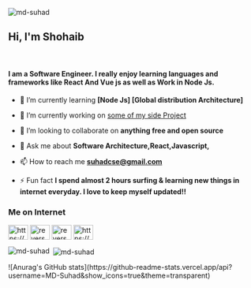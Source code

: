 <p align="left"> <img src="https://media1.giphy.com/media/bGgsc5mWoryfgKBx1u/200w.gif?cid=6c09b952qhr1o0gmxy3ryistsl0ld1z2orutawm6wdhgk11l&ep=v1_gifs_search&rid=200w.gif&ct=g" alt="md-suhad" /> </p>
<h2> Hi, I'm Shohaib</h2>
<br/>
<h4>I am a Software Engineer. I really enjoy learning languages and frameworks like React And Vue js as well as Work in Node Js.</h4>

- 🌱 I’m currently learning **[Node Js] [Global distribution Architecture]**

- 🔭 I’m currently working on [some of my side Project](:P)

- 👯 I’m looking to collaborate on **anything free and open source**

- 💬 Ask me about **Software Architecture,React,Javascript,**

- 📫 How to reach me **suhadcse@gmail.com**

- ⚡ Fun fact **I spend almost 2 hours surfing & learning new things in internet everyday. I love to keep myself updated!!**

<h3 align="left">Me on Internet</h3>
<p align="left">
<a href="https://linkedin.com/in/https://www.linkedin.com/in/shohaibsuhad/" target="blank"><img align="center" src="https://raw.githubusercontent.com/rahuldkjain/github-profile-readme-generator/master/src/images/icons/Social/linked-in-alt.svg" alt="https://www.linkedin.com/in/shohaibsuhad/" height="30" width="40" /></a>
<a href="https://codeforces.com/profile/reverse_infinity" target="blank"><img align="center" src="https://raw.githubusercontent.com/rahuldkjain/github-profile-readme-generator/master/src/images/icons/Social/codeforces.svg" alt="reverse_infinity" height="30" width="40" /></a>
<a href="https://www.leetcode.com/reverse_infinity" target="blank"><img align="center" src="https://raw.githubusercontent.com/rahuldkjain/github-profile-readme-generator/master/src/images/icons/Social/leet-code.svg" alt="reverse_infinity" height="30" width="40" /></a>
<a href="https://instagram.com/https://www.instagram.com/" target="blank"><img align="center" src="https://raw.githubusercontent.com/rahuldkjain/github-profile-readme-generator/master/src/images/icons/Social/instagram.svg" alt="https://www.instagram.com/" height="30" width="40" /></a>
</p>

<p><img align="left" src="https://github-readme-stats.vercel.app/api/top-langs?username=md-suhad&show_icons=true&locale=en&layout=compact" alt="md-suhad" /></p>

<p>&nbsp;<img align="center" src="https://github-readme-stats.vercel.app/api?username=md-suhad&show_icons=true&locale=en" alt="md-suhad" /></p>
![Anurag's GitHub stats](https://github-readme-stats.vercel.app/api?username=MD-Suhad&show_icons=true&theme=transparent)


